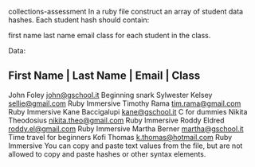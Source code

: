 collections-assessment
In a ruby file construct an array of student data hashes. Each student hash should contain:

first name
last name
email
class
for each student in the class.

Data:

First Name    | Last Name     |   Email                 | Class
  ------------------------------------------------------------------------------
  John            Foley             john@gschool.it         Beginning snark
  Sylwester       Kelsey            sellie@gmail.com        Ruby Immersive
  Timothy         Rama              tim.rama@gmail.com      Ruby Immersive
  Kane            Baccigalupi       kane@gschool.it         C for dummies
  Nikita          Theodosius        nikita.theo@gmail.com   Ruby Immersive
  Roddy           Eldred            roddy.el@gmail.com      Ruby Immersive
  Martha          Berner            martha@gschool.it       Time travel for beginners
  Kofi            Thomas            k.thomas@hotmail.com    Ruby Immersive
You can copy and paste text values from the file, but are not allowed to copy and paste hashes or other syntax elements.
